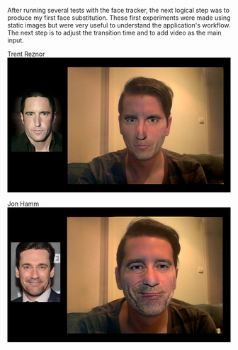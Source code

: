 After running several tests with the face tracker, the next logical step was to produce my first face substitution. These first experiments were made using static images but were very useful to understand the application's workflow. The next step is to adjust the transition time and to add video as the main input.

Trent Reznor 
![Barbican](../project_images/face_substitution_01.jpg?raw=true "Barbican")

Jon Hamm
![Barbican](../project_images/face_substitution_02.jpg?raw=true "Barbican")

